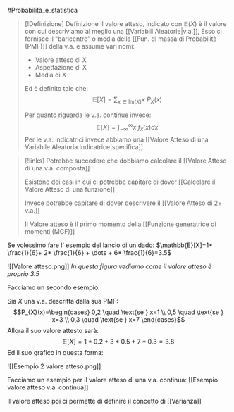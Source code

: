 #Probabilità_e_statistica 
>[!Definizione]  Definizione
>Il valore atteso, indicato con $\mathbb{E}(X)$ è il valore con cui descriviamo al meglio una [[Variabili Aleatorie|v.a.]],
>Esso ci fornisce il “baricentro” o media della [[Fun. di massa di Probabilità (PMF)]] della v.a. e assume vari nomi:
>- Valore atteso di X
>- Aspettazione di X
>- Media di X
>
>Ed è definito tale che:
>$$\mathbb{E}[X]=\sum_{x\in \mathrm{Im}(X)}x\ P_{X}(x)$$
>
>Per quanto riguarda le v.a. continue invece:
>$$\mathbb{E}[X]=\int^\infty_{-\infty}x\ f_{x}(x)dx$$
> Per le v.a. indicatrici invece abbiamo una [[Valore Atteso di una Variabile Aleatoria Indicatrice|specifica]]
>

> [!links]
>Potrebbe succedere che dobbiamo calcolare il [[Valore Atteso di una v.a. composta]]
>
>Esistono dei casi in cui ci potrebbe capitare di dover [[Calcolare il Valore Atteso di una funzione]]
>
>Invece potrebbe capitare di dover descrivere il [[Valore Atteso di 2+ v.a.]]
>
>Il Valore atteso è il primo momento della [[Funzione generatrice di momenti (MGF)]]


Se volessimo fare l’ esempio del lancio di un dado:
$\mathbb{E}[X]=1* \frac{1}{6}+ 2* \frac{1}{6} + \dots + 6* \frac{1}{6}=3.5$

![[Valore atteso.png]]
*In questa figura vediamo come il valore atteso è proprio 3.5*

Facciamo un secondo esempio:

Sia $X$ una v.a. descritta dalla sua PMF:
$$P_{X}(x)=\begin{cases}
0,2 \quad \text{se } x=1 \\
0,5 \quad \text{se } x=3 \\
0,3 \quad \text{se } x=7
\end{cases}$$
Allora il suo valore attesto sarà:
$$\mathbb{E}[X]=1*0.2+3*0.5+7*0.3=3.8$$
Ed il suo grafico in questa forma:

![[Esempio 2 valore atteso.png]]

Facciamo un esempio per il valore atteso di una v.a. continua: [[Esempio valore atteso v.a. continua]]

Il valore atteso poi ci permette di definire il concetto di [[Varianza]]